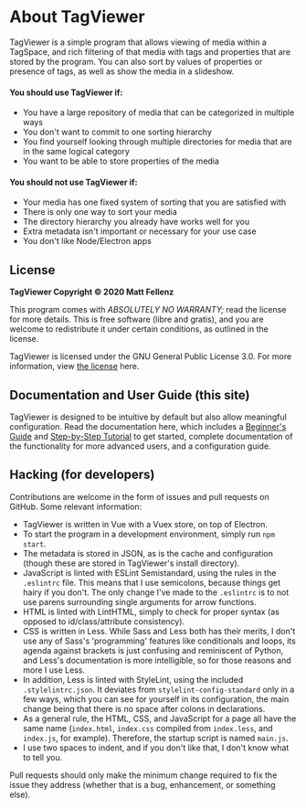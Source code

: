 # About TagViewer

TagViewer is a simple program that allows viewing of media within a TagSpace, and rich filtering of that media with tags and properties that are stored by the program. You can also sort by values of properties or presence of tags, as well as show the media in a slideshow.

#### You should use TagViewer if:

* You have a large repository of media that can be categorized in multiple ways
* You don't want to commit to one sorting hierarchy
* You find yourself looking through multiple directories for media that are in the same logical category
* You want to be able to store properties of the media

#### You should not use TagViewer if:

* Your media has one fixed system of sorting that you are satisfied with
* There is only one way to sort your media
* The directory hierarchy you already have works well for you
* Extra metadata isn't important or necessary for your use case
* You don't like Node/Electron apps

## License

**TagViewer Copyright © 2020 Matt Fellenz**

This program comes with _ABSOLUTELY NO WARRANTY;_ read the license for more details. This is free software \(libre and gratis\), and you are welcome to redistribute it under certain conditions, as outlined in the license.

TagViewer is licensed under the GNU General Public License 3.0. For more information, view [the license](https://www.gnu.org/licenses/gpl-3.0.en.html) here.

## Documentation and User Guide \(this site\)

TagViewer is designed to be intuitive by default but also allow meaningful configuration. Read the documentation here, which includes a [Beginner's Guide](beginners-guide/tagspaces.md) and [Step-by-Step Tutorial](step-by-step-tutorial/creating-a-tagspace-and-adding-media.md) to get started, complete documentation of the functionality for more advanced users, and a configuration guide.

## Hacking \(for developers\)

Contributions are welcome in the form of issues and pull requests on GitHub. Some relevant information:

* TagViewer is written in Vue with a Vuex store, on top of Electron.
* To start the program in a development environment, simply run `npm start`.
* The metadata is stored in JSON, as is the cache and configuration \(though these are stored in TagViewer's install directory\).
* JavaScript is linted with ESLint Semistandard, using the rules in the `.eslintrc` file. This means that I use semicolons, because things get hairy if you don't. The only change I've made to the `.eslintrc` is to not use parens surrounding single arguments for arrow functions.
* HTML is linted with LintHTML, simply to check for proper syntax \(as opposed to id/class/attribute consistency\).
* CSS is written in Less. While Sass and Less both has their merits, I don't use any of Sass's 'programming' features like conditionals and loops, its agenda against brackets is just confusing and reminiscent of Python, and Less's documentation is more intelligible, so for those reasons and more I use Less.
* In addition, Less is linted with StyleLint, using the included `.stylelintrc.json`. It deviates from `stylelint-config-standard` only in a few ways, which you can see for yourself in its configuration, the main change being that there is no space after colons in declarations.
* As a general rule, the HTML, CSS, and JavaScript for a page all have the same name \(`index.html`, `index.css` compiled from `index.less`, and `index.js`, for example\). Therefore, the startup script is named `main.js`.
* I use two spaces to indent, and if you don't like that, I don't know what to tell you.

Pull requests should only make the minimum change required to fix the issue they address \(whether that is a bug, enhancement, or something else\).

